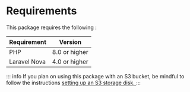 # Requirements

This package requires the following :

| Requirement  | Version       |
|--------------|---------------|
| PHP          | 8.0 or higher |
| Laravel Nova | 4.0 or higher |

::: info
If you plan on using this package with an S3 bucket, be mindful to follow the instructions
<a href="https://laravel.com/docs/9.x/filesystem#s3-driver-configuration">setting up an S3 storage disk. </a>
:::
